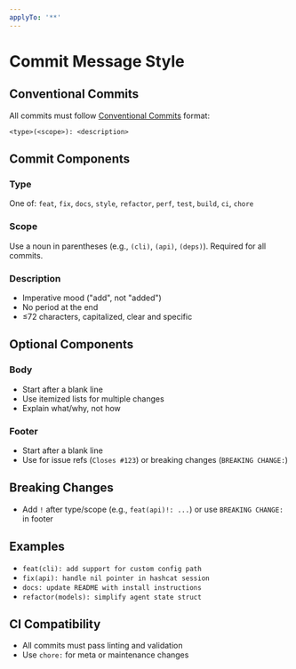```yaml
---
applyTo: '**'
---
```


# Commit Message Style

## Conventional Commits

All commits must follow [Conventional Commits](https://www.conventionalcommits.org) format:

```
<type>(<scope>): <description>
```

## Commit Components

### Type

One of: `feat`, `fix`, `docs`, `style`, `refactor`, `perf`, `test`, `build`, `ci`, `chore`

### Scope

Use a noun in parentheses (e.g., `(cli)`, `(api)`, `(deps)`). Required for all commits.

### Description

- Imperative mood ("add", not "added")
- No period at the end
- ≤72 characters, capitalized, clear and specific

## Optional Components

### Body

- Start after a blank line
- Use itemized lists for multiple changes
- Explain what/why, not how

### Footer

- Start after a blank line
- Use for issue refs (`Closes #123`) or breaking changes (`BREAKING CHANGE:`)

## Breaking Changes

- Add `!` after type/scope (e.g., `feat(api)!: ...`) or use `BREAKING CHANGE:` in footer

## Examples

- `feat(cli): add support for custom config path`
- `fix(api): handle nil pointer in hashcat session`
- `docs: update README with install instructions`
- `refactor(models): simplify agent state struct`

## CI Compatibility

- All commits must pass linting and validation
- Use `chore:` for meta or maintenance changes
